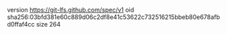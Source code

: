 version https://git-lfs.github.com/spec/v1
oid sha256:03bfd381e60c889d06c2df8e41c53622c732516215bbeb80e678afbd0ffaf4cc
size 264
